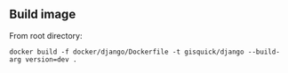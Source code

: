 ## Build image

From root directory:
```
docker build -f docker/django/Dockerfile -t gisquick/django --build-arg version=dev .
```

